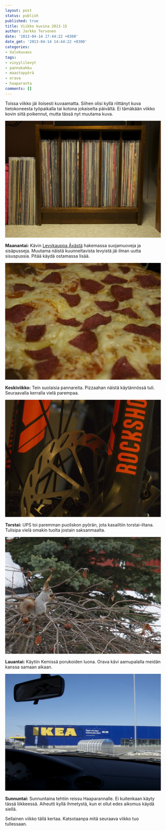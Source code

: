 ```yaml
---
layout: post
status: publish
published: true
title: Viikko kuvina 2013-15
author: Jarkko Tervonen
date: '2013-04-14 17:44:22 +0300'
date_gmt: '2013-04-14 14:44:22 +0300'
categories:
- Valokuvaus
tags:
- vinyylilevyt
- pannukakku
- maastopyörä
- orava
- haaparanta
comments: []
---
```

Toissa viikko jäi iloisesti kuvaamatta. Siihen olisi kyllä riittänyt kuva tietokoneesta työpaikalla tai kotona jokaiselta päivältä. Ei tämäkään viikko kovin siitä poikennut, mutta tässä nyt muutama kuva.

<amp-img alt="Viikko kuvina 2013-13 - Maanantai" src="/assets/img/posts/2013-15-ma.jpg" layout="responsive" width="4" height="3">
  <noscript><img alt="Viikko kuvina 2013-13 - Maanantai" src="/assets/img/posts/2013-15-ma.jpg" /></noscript>
</amp-img>

__Maanantai:__ Kävin [Levykauppa Äxästä](http://www.levykauppax.fi/) hakemassa suojamuoveja ja sisäpusseja. Muutama näistä kuunneltavista levyistä jäi ilman uutta sisuspussia. Pitää käydä ostamassa lisää.

<amp-img alt="Viikko kuvina 2013-13 - Keskiviikko" src="/assets/img/posts/2013-15-ke.jpg" layout="responsive" width="4" height="3">
  <noscript><img alt="Viikko kuvina 2013-13 - Keskiviikko" src="/assets/img/posts/2013-15-ke.jpg" /></noscript>
</amp-img>

__Keskiviikko:__ Tein suolaisia pannareita. Pizzaahan näistä käytännössä tuli. Seuraavalla kerralla vielä parempaa.

<amp-img alt="Viikko kuvina 2013-13 - Torstai" src="/assets/img/posts/2013-15-to.jpg" layout="responsive" width="4" height="3">
  <noscript><img alt="Viikko kuvina 2013-13 - Torstai" src="/assets/img/posts/2013-15-to.jpg" /></noscript>
</amp-img>

__Torstai:__ UPS toi paremman puoliskon pyörän, jota kasailtiin torstai-iltana. Tulisipa vielä omakin tuolta jostain saksanmaalta.

<amp-img alt="Viikko kuvina 2013-13 - Lauantai" src="/assets/img/posts/2013-15-la.jpg" layout="responsive" width="4" height="3">
  <noscript><img alt="Viikko kuvina 2013-13 - Lauantai" src="/assets/img/posts/2013-15-la.jpg" /></noscript>
</amp-img>

__Lauantai:__ Käytiin Kemissä porukoiden luona. Orava kävi aamupalalla meidän kanssa samaan aikaan.

<amp-img alt="Viikko kuvina 2013-13 - Sunnuntai" src="/assets/img/posts/2013-15-su.jpg" layout="responsive" width="4" height="3">
  <noscript><img alt="Viikko kuvina 2013-13 - Sunnuntai" src="/assets/img/posts/2013-15-su.jpg" /></noscript>
</amp-img>

__Sunnuntai:__ Sunnuntaina tehtiin reissu Haaparannalle. Ei kuitenkaan käyty tässä liikkeessä. Aiheutti kyllä ihmetystä, kun ei ollut edes aikomus käydä siellä.

Sellainen viikko tällä kertaa. Katsotaanpa mitä seuraava viikko tuo tullessaan.
